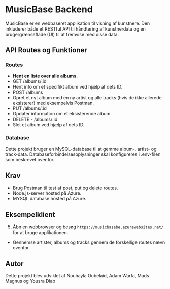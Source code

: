 # MusicBase Backend

MusicBase er en webbaseret applikation til visning af kunstnere. Den inkluderer både et RESTful API til håndtering af kunstnerdata og en brugergrænseflade (UI) til at fremvise med disse data.

## API Routes og Funktioner

### Routes

- **Hent en liste over alle albums.**
- GET /albums/:id
- Hent info om et specifikt album ved hjælp af dets ID.
- POST /albums
- Opret et nyt album med en ny artist og alle tracks (hvis de ikke allerede eksisterer) med eksempelvis Postman.
- PUT /albums/:id
- Opdater information om et eksisterende album.
- DELETE - /albums/:id
- Slet et album ved hjælp af dets ID.

### Database

Dette projekt bruger en MySQL-database til at gemme album-, artist- og track-data.
Databaseforbindelsesoplysninger skal konfigureres i .env-filen som beskrevet ovenfor.

## Krav

- Brug Postman til test af post, put og delete routes. 
- Node.js-server hosted på Azure.
- MYSQL database hosted på Azure.


## Eksempelklient

5. Åbn en webbrowser og besøg `https://musicbasebe.azurewebsites.net/` for at bruge applikationen.
- Gennemse artister, albums og tracks gennem de forskellige routes nævn ovenfor.

## Autor

Dette projekt blev udviklet af Nouhayla Oubelaid, Adam Warfa, Mads Magnus og Yousra Diab
